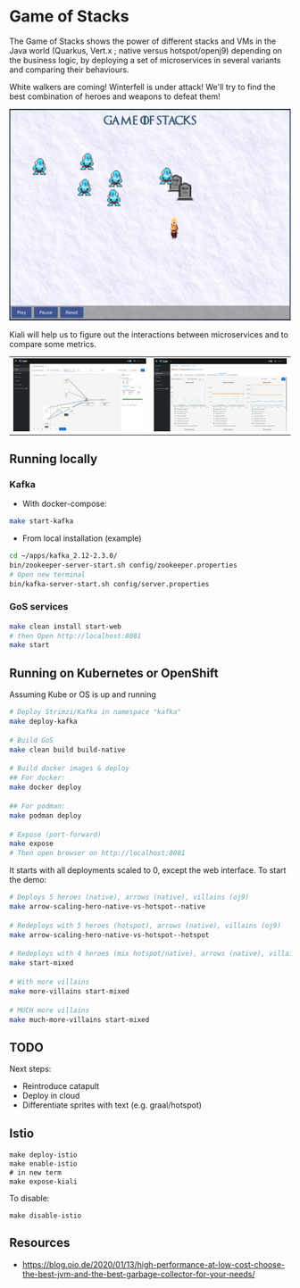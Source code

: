 # Game of Stacks

The Game of Stacks shows the power of different stacks and VMs in the Java world (Quarkus, Vert.x ; native versus hotspot/openj9) depending on the business logic, by deploying a set of microservices in several variants and comparing their behaviours.

White walkers are coming! Winterfell is under attack! We'll try to find the best combination of heroes and weapons to defeat them!

![Game](./img/game.png)

Kiali will help us to figure out the interactions between microservices and to compare some metrics. 

| | |
| --- | --- |
| ![Graph](./img/kiali-graph.png)      | ![Metrics](./img/kiali-metrics.png) |

## Running locally

### Kafka

- With docker-compose:

```bash
make start-kafka
```

- From local installation (example)

```bash
cd ~/apps/kafka_2.12-2.3.0/
bin/zookeeper-server-start.sh config/zookeeper.properties
# Open new terminal
bin/kafka-server-start.sh config/server.properties 
```

### GoS services

```bash
make clean install start-web
# then Open http://localhost:8081
make start
```


## Running on Kubernetes or OpenShift

Assuming Kube or OS  is up and running

```bash
# Deploy Strimzi/Kafka in namespace "kafka"
make deploy-kafka

# Build GoS
make clean build build-native

# Build docker images & deploy
## For docker:
make docker deploy

## For podman:
make podman deploy

# Expose (port-forward)
make expose
# Then open browser on http://localhost:8081
```

It starts with all deployments scaled to 0, except the web interface. To start the demo:

```bash
# Deploys 5 heroes (native), arrows (native), villains (oj9)
make arrow-scaling-hero-native-vs-hotspot--native

# Redeploys with 5 heroes (hotspot), arrows (native), villains (oj9)
make arrow-scaling-hero-native-vs-hotspot--hotspot

# Redeploys with 4 heroes (mix hotspot/native), arrows (native), villains (oj9)
make start-mixed

# With more villains
make more-villains start-mixed

# MUCH more villains
make much-more-villains start-mixed
```

## TODO

Next steps:
- Reintroduce catapult
- Deploy in cloud
- Differentiate sprites with text (e.g. graal/hotspot)

## Istio

```
make deploy-istio
make enable-istio
# in new term
make expose-kiali
```

To disable:

```
make disable-istio
```

## Resources

- https://blog.oio.de/2020/01/13/high-performance-at-low-cost-choose-the-best-jvm-and-the-best-garbage-collector-for-your-needs/

